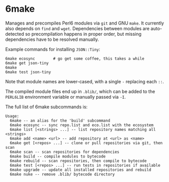 # 6make

Manages and precompiles Perl6 modules via `git` and GNU `make`. It currently
also depends on `find` and `wget`. Dependencies between modules are
auto-detected so precompilation happens in proper order, but missing
dependencies have to be resolved manually.

Example commands for installing `JSON::Tiny`:

```
6make ecosync        # go get some coffee, this takes a while
6make get json-tiny
6make
6make test json-tiny
```

Note that module names are lower-cased, with a single `-` replacing each `::`.

The compiled module files end up in `.blib/`, which can be added to the
`PERL6LIB` environment variable or manually passed via `-I`.

The full list of 6make subcommands is:

```
Usage:
  6make -- an alias for the 'build' subcommand
  6make ecosync -- sync repo.list and eco.list with the ecosystem
  6make list [<strings> ...] -- list repository names matching all <strings>
  6make add <name> <url> -- add repository at <url> as <name>
  6make get [<repos> ...] -- clone or pull repositories via git, then scan
  6make scan -- scan repositories for dependencies
  6make build -- compile modules to bytecode
  6make rebuild -- scan repositories, then compile to bytecode
  6make test [<repos> ...] -- run tests in repositories if available
  6make upgrade -- update all installed repositories and rebuild
  6make nuke -- remove .blib/ bytecode directory
```
